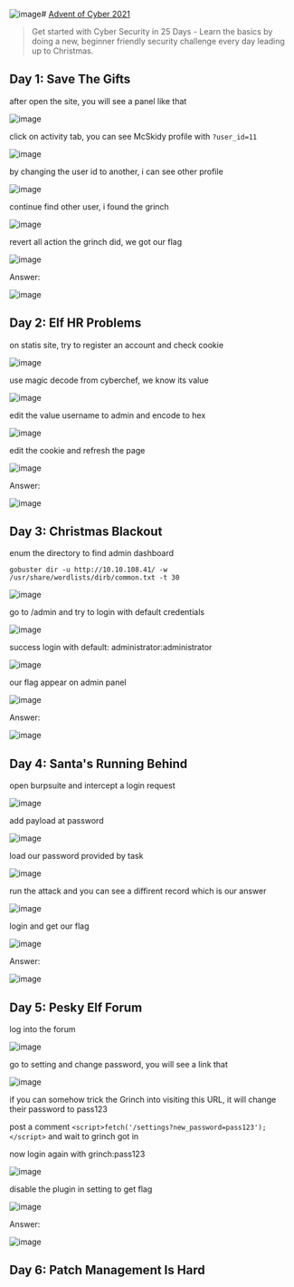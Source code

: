 ![image](https://github.com/lucthienphong1120/TryHackMe-CTF/assets/90561566/1d59ad51-5827-47ed-8f29-00b6182d0555)# [Advent of Cyber 2021](https://tryhackme.com/room/adventofcyber3)

> Get started with Cyber Security in 25 Days - Learn the basics by doing a new, beginner friendly security challenge every day leading up to Christmas.

## Day 1: Save The Gifts

after open the site, you will see a panel like that

![image](https://github.com/lucthienphong1120/TryHackMe-CTF/assets/90561566/2ba36efb-decf-4e49-981a-c242701a1563)

click on activity tab, you can see McSkidy profile with `?user_id=11`

![image](https://github.com/lucthienphong1120/TryHackMe-CTF/assets/90561566/03e3ab66-e0a1-40c5-a813-ee234aeafb18)

by changing the user id to another, i can see other profile

![image](https://github.com/lucthienphong1120/TryHackMe-CTF/assets/90561566/3140931d-3e85-4bc5-a6e0-2486c6dd2cb3)

continue find other user, i found the grinch

![image](https://github.com/lucthienphong1120/TryHackMe-CTF/assets/90561566/b4bc7cee-7981-424c-9b10-5ffb1aeaab5c)

revert all action the grinch did, we got our flag

![image](https://github.com/lucthienphong1120/TryHackMe-CTF/assets/90561566/c16777ab-5d27-443b-8d2b-d163e49cbdb9)

Answer:

![image](https://github.com/lucthienphong1120/TryHackMe-CTF/assets/90561566/2fcd1460-c626-4307-931b-ef7e66e45242)

## Day 2: Elf HR Problems

on statis site, try to register an account and check cookie

![image](https://github.com/lucthienphong1120/TryHackMe-CTF/assets/90561566/7640834b-2074-4dad-9c55-9dee3d151b33)

use magic decode from cyberchef, we know its value

![image](https://github.com/lucthienphong1120/TryHackMe-CTF/assets/90561566/e01f2075-d7a8-4907-bafe-fd7728153364)

edit the value username to admin and encode to hex

![image](https://github.com/lucthienphong1120/TryHackMe-CTF/assets/90561566/ae078e71-7055-41cb-b879-4fe26222926f)

edit the cookie and refresh the page

![image](https://github.com/lucthienphong1120/TryHackMe-CTF/assets/90561566/169212a7-f870-4ce3-92f1-566ab57dad04)

Answer:

![image](https://github.com/lucthienphong1120/TryHackMe-CTF/assets/90561566/9a23811a-40d4-44fe-a097-0fcbc839e976)

## Day 3: Christmas Blackout

enum the directory to find admin dashboard

```
gobuster dir -u http://10.10.108.41/ -w /usr/share/wordlists/dirb/common.txt -t 30
```

![image](https://github.com/lucthienphong1120/TryHackMe-CTF/assets/90561566/5457ff1d-fada-4a6a-9773-6a1cc021e2ce)

go to /admin and try to login with default credentials

![image](https://github.com/lucthienphong1120/TryHackMe-CTF/assets/90561566/3a146657-4b6f-48c3-93b2-ba8f93bea994)

success login with default: administrator:administrator

![image](https://github.com/lucthienphong1120/TryHackMe-CTF/assets/90561566/bd182971-d5aa-40e1-9f3c-150dabedb02c)

our flag appear on admin panel

![image](https://github.com/lucthienphong1120/TryHackMe-CTF/assets/90561566/5de467c8-5ca0-48e9-8311-f898e408faa7)

Answer:

![image](https://github.com/lucthienphong1120/TryHackMe-CTF/assets/90561566/7822c421-b7f1-4dd4-8cd9-3fdf09dc92c6)

## Day 4: Santa's Running Behind

open burpsuite and intercept a login request

![image](https://github.com/lucthienphong1120/TryHackMe-CTF/assets/90561566/15b30611-62ee-4838-aaa9-f3e2f803cae8)

add payload at password

![image](https://github.com/lucthienphong1120/TryHackMe-CTF/assets/90561566/8aa0e577-8379-453a-bb66-6aaf342fc82a)

load our password provided by task

![image](https://github.com/lucthienphong1120/TryHackMe-CTF/assets/90561566/58166197-6277-477b-a089-3333a594cf87)

run the attack and you can see a diffirent record which is our answer

![image](https://github.com/lucthienphong1120/TryHackMe-CTF/assets/90561566/1e1927bf-442d-4cca-94cb-ab34c426197f)

login and get our flag

![image](https://github.com/lucthienphong1120/TryHackMe-CTF/assets/90561566/de8390ce-e185-43e2-9175-64dec4f82aa1)

Answer:

![image](https://github.com/lucthienphong1120/TryHackMe-CTF/assets/90561566/64e44728-0e75-4763-99b6-a1d5a1cc2ba3)

## Day 5: Pesky Elf Forum

log into the forum

![image](https://github.com/lucthienphong1120/TryHackMe-CTF/assets/90561566/239011b1-ecc6-4eb5-a03b-5a75403e0117)

go to setting and change password, you will see a link that

![image](https://github.com/lucthienphong1120/TryHackMe-CTF/assets/90561566/cfaa078a-845e-4bbd-adab-2e1d8bfbaa5c)

if you can somehow trick the Grinch into visiting this URL, it will change their password to pass123

post a comment `<script>fetch('/settings?new_password=pass123');</script>` and wait to grinch got in

now login again with grinch:pass123

![image](https://github.com/lucthienphong1120/TryHackMe-CTF/assets/90561566/5d4b4b44-984a-4fc4-8145-eec9e8c83eef)

disable the plugin in setting to get flag

![image](https://github.com/lucthienphong1120/TryHackMe-CTF/assets/90561566/72e4746b-af9d-49e6-ab37-40927f22d08c)

Answer:

![image](https://github.com/lucthienphong1120/TryHackMe-CTF/assets/90561566/d5889b15-66ed-45d1-9119-0b8808da85b7)

## Day 6: Patch Management Is Hard























































































